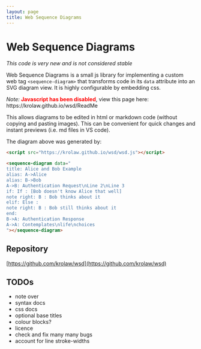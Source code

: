 ```yaml
---
layout: page
title: Web Sequence Diagrams
---
```


# Web Sequence Diagrams

*This code is very new and is not considered stable*

Web Sequence Diagrams is a small js library for implementing a custom web tag `<sequence-diagram>` that transforms code in its `data` attribute into an SVG diagram view. It is highly configurable by embedding css.

<noscript>
<em>Note:</em> <strong style="color:red">Javascript has been disabled</strong>, view this page here: https://krolaw.github.io/wsd/ReadMe
</noscript>

<script src="https://krolaw.github.io/wsd/wsd.js"></script>

<sequence-diagram data="
title: Alice and Bob Example
alias: A->Alice
alias: B->Bob
A->B: Authentication Request\nLine 2\nLine 3
if: If : [Bob doesn't know Alice that well]
note right: B : Bob thinks about it
elif: Else : 
note right: B : Bob still thinks about it
end:
B->A: Authentication Response
A-->A: Contemplates\nlife\nchoices
"></sequence-diagram>

This allows diagrams to be edited in html or markdown code (without copying and pasting images). This can be convenient for quick changes and instant previews (i.e. md files in VS code).

The diagram above was generated by:
```html
<script src="https://krolaw.github.io/wsd/wsd.js"></script>

<sequence-diagram data="
title: Alice and Bob Example
alias: A->Alice
alias: B->Bob
A->B: Authentication Request\nLine 2\nLine 3
if: If : [Bob doesn't know Alice that well]
note right: B : Bob thinks about it
elif: Else : 
note right: B : Bob still thinks about it
end:
B->A: Authentication Response
A->A: Contemplates\nlife\nchoices
"></sequence-diagram>
```

## Repository

[https://github.com/krolaw/wsd](https://github.com/krolaw/wsd)

## TODOs

- note over
- syntax docs
- css docs
- optional base titles
- colour blocks?
- licence
- check and fix many many bugs
- account for line stroke-widths